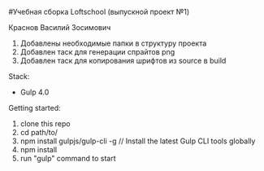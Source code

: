 #Учебная сборка Loftschool (выпускной проект №1) 

Краснов Василий Зосимович

1. Добавлены необходимые папки в структуру проекта
2. Добавлен таск для генерации спрайтов png
3. Добавлен таск для копирования шрифтов из source в build

Stack:
 - Gulp 4.0
 
Getting started:

1. clone this repo
2. cd path/to/
3. npm install gulpjs/gulp-cli -g  // Install the latest Gulp CLI tools globally
4. npm install
6. run "gulp" command to start
